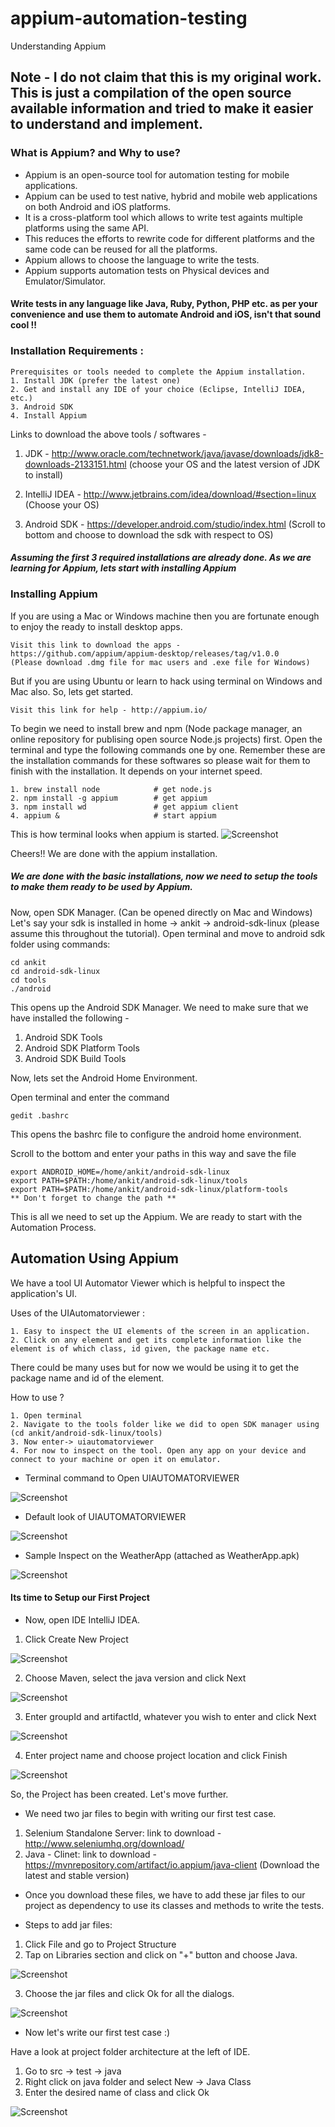 # appium-automation-testing
Understanding Appium

## Note - I do not claim that this is my original work. This is just a compilation of the open source available information and tried to make it easier to understand and implement.


### What is Appium? and Why to use?
* Appium is an open-source tool for automation testing for mobile applications. 
* Appium can be used to test native, hybrid and mobile web applications on both Android and iOS platforms. 
* It is a cross-platform tool which allows to write test againts multiple platforms using the same API. 
* This reduces the efforts to rewrite code for different platforms and the same code can be reused for all the platforms.
* Appium allows to choose the language to write the tests.
* Appium supports automation tests on Physical devices and Emulator/Simulator.

#### Write tests in any language like Java, Ruby, Python, PHP etc. as per your convenience and use them to automate Android and iOS, isn't that sound cool !!

### Installation Requirements :
    Prerequisites or tools needed to complete the Appium installation.
    1. Install JDK (prefer the latest one)
    2. Get and install any IDE of your choice (Eclipse, IntelliJ IDEA, etc.)
    3. Android SDK
    4. Install Appium
      
Links to download the above tools / softwares - 
1. JDK - http://www.oracle.com/technetwork/java/javase/downloads/jdk8-downloads-2133151.html (choose your OS and the latest version of JDK to install)

2. IntelliJ IDEA - http://www.jetbrains.com/idea/download/#section=linux (Choose your OS)

3. Android SDK - https://developer.android.com/studio/index.html (Scroll to bottom and choose to download the sdk with respect to OS)

##### Assuming the first 3 required installations are already done. As we are learning for Appium, lets start with installing Appium

### Installing Appium

If you are using a Mac or Windows machine then you are fortunate enough to enjoy the ready to install desktop apps. 

    Visit this link to download the apps - https://github.com/appium/appium-desktop/releases/tag/v1.0.0
    (Please download .dmg file for mac users and .exe file for Windows)

But if you are using Ubuntu or learn to hack using terminal on Windows and Mac also. So, lets get started.

    Visit this link for help - http://appium.io/

To begin we need to install brew and npm (Node package manager, an online repository for publising open source Node.js projects) first.
Open the terminal and type the following commands one by one. 
Remember these are the installation commands for these softwares so please wait for them to finish with the installation. It depends on your internet speed.

    1. brew install node            # get node.js
    2. npm install -g appium        # get appium
    3. npm install wd               # get appium client
    4. appium &                     # start appium

This is how terminal looks when appium is started.
![Screenshot](appium_run.png)

Cheers!!   We are done with the appium installation.

##### We are done with the basic installations, now we need to setup the tools to make them ready to be used by Appium. 

Now, open SDK Manager. (Can be opened directly on Mac and Windows) 
Let's say your sdk is installed in home -> ankit -> android-sdk-linux (please assume this throughout the tutorial). 
Open terminal and move to android sdk folder using commands:

    cd ankit
    cd android-sdk-linux
    cd tools
    ./android

This opens up the Android SDK Manager. 
We need to make sure that we have installed the following -  
1. Android SDK Tools
2. Android SDK Platform Tools
3. Android SDK Build Tools

Now, lets set the Android Home Environment.

Open terminal and enter the command

    gedit .bashrc 

This opens the bashrc file to configure the android home environment.

Scroll to the bottom and enter your paths in this way and save the file 

    export ANDROID_HOME=/home/ankit/android-sdk-linux
    export PATH=$PATH:/home/ankit/android-sdk-linux/tools
    export PATH=$PATH:/home/ankit/android-sdk-linux/platform-tools
    ** Don't forget to change the path **

This is all we need to set up the Appium. We are ready to start with the Automation Process. 

## Automation Using Appium

We have a tool UI Automator Viewer which is helpful to inspect the application's UI.

Uses of the UIAutomatorviewer : 

    1. Easy to inspect the UI elements of the screen in an application.
    2. Click on any element and get its complete information like the element is of which class, id given, the package name etc.
   
There could be many uses but for now we would be using it to get the package name and id of the element.

How to use ? 

    1. Open terminal
    2. Navigate to the tools folder like we did to open SDK manager using (cd ankit/android-sdk-linux/tools)
    3. Now enter-> uiautomatorviewer
    4. For now to inspect on the tool. Open any app on your device and connect to your machine or open it on emulator.

* Terminal command to Open UIAUTOMATORVIEWER

![Screenshot](UIautomatorviewer_open_command.png)

* Default look of UIAUTOMATORVIEWER

![Screenshot](UIautomatorviewer_default.png)

* Sample Inspect on the WeatherApp (attached as WeatherApp.apk)

![Screenshot](UIautomatorviewer_sample_inspect.png)


#### Its time to Setup our First Project

* Now, open IDE IntelliJ IDEA.

1. Click Create New Project

![Screenshot](intellij_1.png)

2. Choose Maven, select the java version and click Next

![Screenshot](intellij_2.png)

3. Enter groupId and artifactId, whatever you wish to enter and click Next

![Screenshot](intellij_3.png)

4. Enter project name and choose project location and click Finish

![Screenshot](intellij_4.png)

So, the Project has been created. Let's move further.

* We need two jar files to begin with writing our first test case.

1. Selenium Standalone Server: link to download - http://www.seleniumhq.org/download/
2. Java - Clinet: link to download - https://mvnrepository.com/artifact/io.appium/java-client (Download the latest and stable version)

* Once you download these files, we have to add these jar files to our project as dependency to use its classes and methods to write the tests.

* Steps to add jar files:

1. Click File and go to Project Structure
2. Tap on Libraries section and click on "+" button and choose Java.

![Screenshot](project_1.png)

3. Choose the jar files and click Ok for all the dialogs.

![Screenshot](project_2.png)



* Now let's write our first test case :)

Have a look at project folder architecture at the left of IDE.
1. Go to src -> test -> java
2. Right click on java folder and select New -> Java Class
3. Enter the desired name of class and click Ok

![Screenshot](project_3.png)
